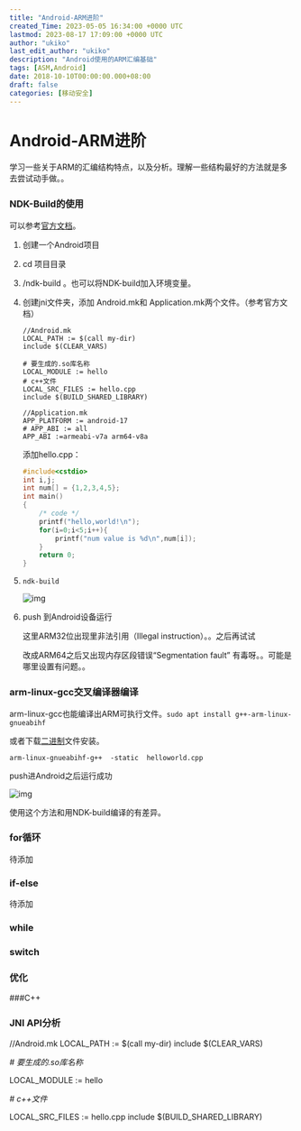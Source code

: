 ```yaml
---
title: "Android-ARM进阶"
created_Time: 2023-05-05 16:34:00 +0000 UTC
lastmod: 2023-08-17 17:09:00 +0000 UTC
author: "ukiko"
last_edit_author: "ukiko"
description: "Android使用的ARM汇编基础"
tags: [ASM,Android]
date: 2018-10-10T00:00:00.000+08:00
draft: false
categories: [移动安全]
---
```


# Android-ARM进阶

学习一些关于ARM的汇编结构特点，以及分析。理解一些结构最好的方法就是多去尝试动手做。。

### NDK-Build的使用

可以参考[官方文档](https://developer.android.com/ndk/guides/ndk-build?hl=zh-cn)。

1. 创建一个Android项目

1. cd 项目目录

1. /ndk-build 。也可以将NDK-build加入环境变量。

1. 创建jni文件夹，添加 Android.mk和 Application.mk两个文件。（参考官方文档）

	```plain text
	//Android.mk
	LOCAL_PATH := $(call my-dir)
	include $(CLEAR_VARS)
	
	# 要生成的.so库名称
	LOCAL_MODULE := hello
	# c++文件
	LOCAL_SRC_FILES := hello.cpp
	include $(BUILD_SHARED_LIBRARY)
	```

	```plain text
	//Application.mk
	APP_PLATFORM := android-17
	# APP_ABI := all
	APP_ABI :=armeabi-v7a arm64-v8a
	```

	添加hello.cpp：

	```c++
	#include<cstdio>
	int i,j;
	int num[] = {1,2,3,4,5};
	int main()
	{
	    /* code */
	    printf("hello,world!\n");
	    for(i=0;i<5;i++){
	        printf("num value is %d\n",num[i]);
	    }
	    return 0;
	}
	```



1. `ndk-build`

	![img](http://my-md-1253484710.coscd.myqcloud.com/20180814152220.png)



1. push 到Android设备运行

	这里ARM32位出现里非法引用（Illegal instruction）。。之后再试试

	改成ARM64之后又出现内存区段错误“Segmentation fault” 有毒呀。。可能是哪里设置有问题。。



### arm-linux-gcc交叉编译器编译

arm-linux-gcc也能编译出ARM可执行文件。`sudo apt install g++-arm-linux-gnueabihf`

或者下载[二进制](https://developer.arm.com/open-source/gnu-toolchain/gnu-rm/downloads)文件安装。

`arm-linux-gnueabihf-g++  -static  helloworld.cpp`

push进Android之后运行成功

![img](http://my-md-1253484710.coscd.myqcloud.com/20180814164353.png)

使用这个方法和用NDK-build编译的有差异。

### for循环

待添加

### if-else

待添加

### while

### switch

### 优化

###C++

### JNI API分析

//Android.mk
LOCAL_PATH := $(call my-dir)
include $(CLEAR_VARS)

*# 要生成的.so库名称*

LOCAL_MODULE := hello

*# c++文件*

LOCAL_SRC_FILES := hello.cpp
include $(BUILD_SHARED_LIBRARY)

